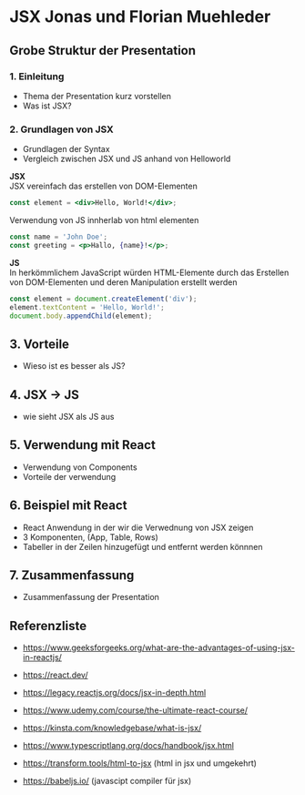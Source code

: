 # JSX  Jonas und Florian Muehleder

## Grobe Struktur der Presentation

### 1. Einleitung
- Thema der Presentation kurz vorstellen
- Was ist JSX?

### 2. Grundlagen von JSX
- Grundlagen der Syntax
- Vergleich zwischen JSX und JS anhand von Helloworld

**JSX**  
JSX vereinfach das erstellen von DOM-Elementen
```jsx
const element = <div>Hello, World!</div>;
```     

Verwendung von JS innherlab von html elementen  
```jsx
const name = 'John Doe';
const greeting = <p>Hallo, {name}!</p>;
```

**JS**  
In herkömmlichem JavaScript würden HTML-Elemente durch das Erstellen von DOM-Elementen und deren Manipulation erstellt werden
```js
const element = document.createElement('div');
element.textContent = 'Hello, World!';
document.body.appendChild(element);
```

## 3. Vorteile 
- Wieso ist es besser als JS?

## 4. JSX -> JS
- wie sieht JSX als JS aus

## 5. Verwendung mit React
- Verwendung von Components
- Vorteile der verwendung

## 6. Beispiel mit React
- React Anwendung in der wir die Verwednung von JSX zeigen
- 3 Komponenten, (App, Table, Rows)
- Tabeller in der Zeilen hinzugefügt und entfernt werden könnnen

## 7. Zusammenfassung
- Zusammenfassung der Presentation


## Referenzliste
- https://www.geeksforgeeks.org/what-are-the-advantages-of-using-jsx-in-reactjs/

- https://react.dev/

- https://legacy.reactjs.org/docs/jsx-in-depth.html

- https://www.udemy.com/course/the-ultimate-react-course/

- https://kinsta.com/knowledgebase/what-is-jsx/

- https://www.typescriptlang.org/docs/handbook/jsx.html

- https://transform.tools/html-to-jsx (html in jsx und umgekehrt)

- https://babeljs.io/ (javascipt compiler für jsx)


